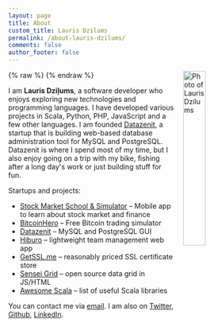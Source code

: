 ```yaml
---
layout: page
title: About
custom_title: Lauris Dzilums
permalink: /about-lauris-dzilums/
comments: false
author_footer: false
---
```


{% raw %}
<a href="/images/lauris_dzilums-lg.png" title="View larger picture"><img src="/images/lauris_dzilums-sm.png" alt="Photo of Lauris Dzilums"
style="float:right;width:30%;max-width:210px;margin-left:15px;"/></a>
{% endraw %}

I am **Lauris Dziļums**, a software developer who enjoys exploring
new technologies and programming languages. I have developed various
projects in Scala, Python, PHP, JavaScript and
a few other languages. I am founded [Datazenit](http://datazenit.com),
a startup that is building web-based database administration tool for MySQL and PostgreSQL. Datazenit is where
I spend most of my time, but I also enjoy going on a trip with my bike,
fishing after a long day's work or just building stuff for fun.

Startups and projects:

* [Stock Market School & Simulator](https://stockmarketgame.net) – Mobile app to learn about stock market and finance
* [BitcoinHero](https://bitcoinhero.me) – Free Bitcoin trading simulator
* [Datazenit](http://datazenit.com) – MySQL and PostgreSQL GUI
* [Hiburo](https://hiburo.com) – lightweight team management web app
* [GetSSL.me](https://getssl.me) – reasonably priced SSL certificate store
* [Sensei Grid](https://github.com/datazenit/sensei-grid) – open source data grid in JS/HTML
* [Awesome Scala](https://github.com/lauris/awesome-scala) –  list of useful Scala libraries

You can contact me via [email](mailto:lauris@datazenit.com).
I am also on
[Twitter](http://twitter.com/lauriswat),
[Github](http://github.com/lauris),
[LinkedIn](https://www.linkedin.com/in/laurisdzilums).
